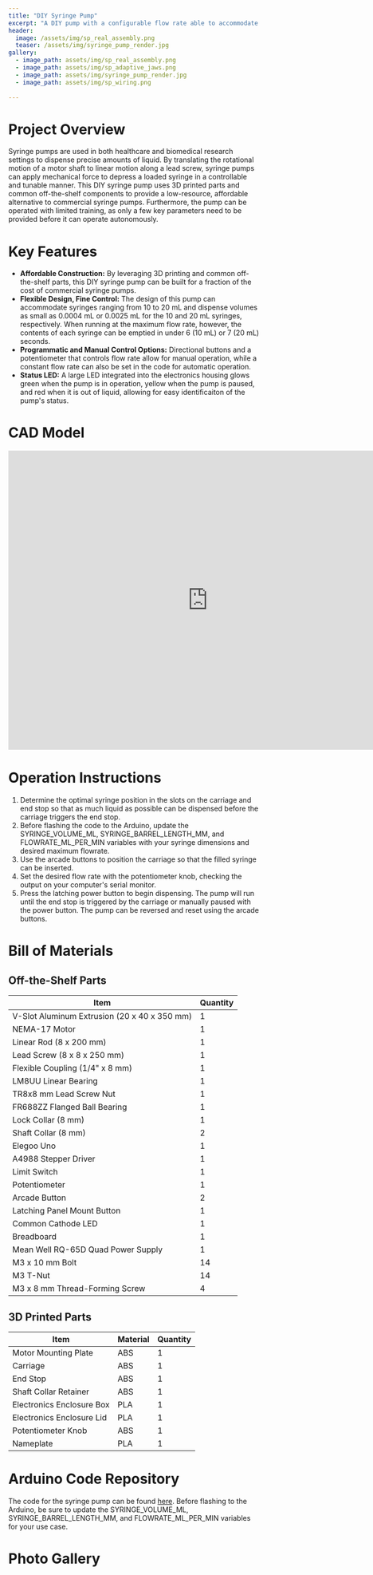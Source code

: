 ```yaml
---
title: "DIY Syringe Pump"
excerpt: "A DIY pump with a configurable flow rate able to accommodate syringes from 10 to 20 mL."
header:
  image: /assets/img/sp_real_assembly.png
  teaser: /assets/img/syringe_pump_render.jpg
gallery:
  - image_path: assets/img/sp_real_assembly.png
  - image_path: assets/img/sp_adaptive_jaws.png
  - image_path: assets/img/syringe_pump_render.jpg
  - image_path: assets/img/sp_wiring.png
   
---
```


# Project Overview
Syringe pumps are used in both healthcare and biomedical research settings to dispense precise amounts of liquid. By translating the rotational motion of a motor shaft to linear motion along a lead screw, syringe pumps can apply mechanical force to depress a loaded syringe in a controllable and tunable manner. This DIY syringe pump uses 3D printed parts and common off-the-shelf components to provide a low-resource, affordable alternative to commercial syringe pumps. Furthermore, the pump can be operated with limited training, as only a few key parameters need to be provided before it can operate autonomously.

# Key Features
* **Affordable Construction:** By leveraging 3D printing and common off-the-shelf parts, this DIY syringe pump can be built for a fraction of the cost of commercial syringe pumps.
* **Flexible Design, Fine Control:** The design of this pump can accommodate syringes ranging from 10 to 20 mL and dispense volumes as small as 0.0004 mL or 0.0025 mL for the 10 and 20 mL syringes, respectively. When running at the maximum flow rate, however, the contents of each syringe can be emptied in under 6 (10 mL) or 7 (20 mL) seconds.
* **Programmatic and Manual Control Options:** Directional buttons and a potentiometer that controls flow rate allow for manual operation, while a constant flow rate can also be set in the code for automatic operation.
* **Status LED:** A large LED integrated into the electronics housing glows green when the pump is in operation, yellow when the pump is paused, and red when it is out of liquid, allowing for easy identificaiton of the pump's status.

# CAD Model
<iframe src="https://vanderbilt968.autodesk360.com/shares/public/SHd38bfQT1fb47330c99b5e130da64a74320?mode=embed" width="800" height="600" allowfullscreen="true" webkitallowfullscreen="true" mozallowfullscreen="true"  frameborder="0"></iframe>

# Operation Instructions
1) Determine the optimal syringe position in the slots on the carriage and end stop so that as much liquid as possible can be dispensed before the carriage triggers the end stop.
2) Before flashing the code to the Arduino, update the SYRINGE_VOLUME_ML, SYRINGE_BARREL_LENGTH_MM, and FLOWRATE_ML_PER_MIN variables with your syringe dimensions and desired maximum flowrate.
3) Use the arcade buttons to position the carriage so that the filled syringe can be inserted. 
4) Set the desired flow rate with the potentiometer knob, checking the output on your computer's serial monitor.
5) Press the latching power button to begin dispensing. The pump will run until the end stop is triggered by the carriage or manually paused with the power button. The pump can be reversed and reset using the arcade buttons.

# Bill of Materials
## Off-the-Shelf Parts

| Item | Quantity |
| --- | --- |
| V-Slot Aluminum Extrusion (20 x 40 x 350 mm) | 1 |
| NEMA-17 Motor | 1 |
| Linear Rod (8 x 200 mm) | 1 |
| Lead Screw (8 x 8 x 250 mm) | 1 |
| Flexible Coupling (1/4" x 8 mm) | 1 |
| LM8UU Linear Bearing | 1 |
| TR8x8 mm Lead Screw Nut | 1 |
| FR688ZZ Flanged Ball Bearing | 1 |
| Lock Collar (8 mm) | 1 |
| Shaft Collar (8 mm) | 2 |
| Elegoo Uno | 1 |
| A4988 Stepper Driver | 1 |
| Limit Switch | 1 |
| Potentiometer | 1 |
| Arcade Button | 2 |
| Latching Panel Mount Button | 1 |
| Common Cathode LED | 1 |
| Breadboard | 1 |
| Mean Well RQ-65D Quad Power Supply | 1 |
| M3 x 10 mm Bolt | 14 |
| M3 T-Nut | 14 |
| M3 x 8 mm Thread-Forming Screw | 4 |

## 3D Printed Parts

| Item | Material | Quantity |
| --- | --- | --- |
| Motor Mounting Plate | ABS | 1 |
| Carriage | ABS | 1 |
| End Stop | ABS | 1 |
| Shaft Collar Retainer | ABS | 1 |
| Electronics Enclosure Box | PLA | 1 |
| Electronics Enclosure Lid | PLA | 1 |
| Potentiometer Knob | ABS | 1 |
| Nameplate | PLA | 1 |

# Arduino Code Repository
The code for the syringe pump can be found [here](https://github.com/kyle-vallone/kyle-vallone.github.io/blob/main/assets/Syringe_Pump_Arduino_Code). Before flashing to the Arduino, be sure to update the SYRINGE_VOLUME_ML, SYRINGE_BARREL_LENGTH_MM, and FLOWRATE_ML_PER_MIN variables for your use case.

# Photo Gallery

